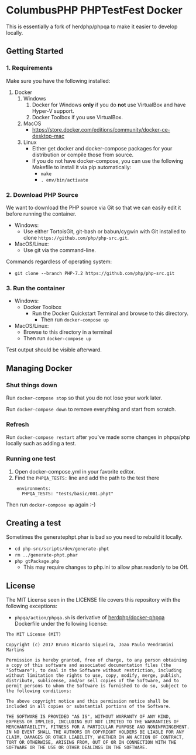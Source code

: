 # ColumbusPHP PHPTestFest Docker

This is essentially a fork of herdphp/phpqa to make it easier to develop locally.

## Getting Started

### 1. Requirements

Make sure you have the following installed:

1. Docker
   1. Windows
      1. Docker for Windows **only** if you do **not** use VirtualBox and have Hyper-V support.
      2. Docker Toolbox if you use VirtualBox.
   2. MacOS
      * https://store.docker.com/editions/community/docker-ce-desktop-mac 
   3. Linux
      * Either get docker and docker-compose packages for your distribution or compile those from source.
      * If you do not have docker-compose, you can use the following Makefile to install it via pip automatically:
         * `make`
         * `. env/bin/activate`

### 2. Download PHP Source

We want to download the PHP source via Git so that we can easily edit it before running the container.

* Windows:
   * Use either TortoisGit, git-bash or babun/cygwin with Git installed to clone `https://github.com/php/php-src.git`.
* MacOS/Linux:
   * Use git via the command-line.

Commands regardless of operating system:
* `git clone --branch PHP-7.2 https://github.com/php/php-src.git`

### 3. Run the container

* Windows:
   * Docker Toolbox
      * Run the Docker Quickstart Terminal and browse to this directory.
         * Then run `docker-compose up`
* MacOS/Linux:
   * Browse to this directory in a terminal
   * Then run `docker-compose up`

Test output should be visible afterward.

## Managing Docker

### Shut things down

Run `docker-compose stop` so that you do not lose your work later.

Run `docker-compose down` to remove everything and start from scratch.

### Refresh

Run `docker-compose restart` after you've made some changes in phpqa/php locally such as adding a test.

### Running one test

1. Open docker-compose.yml in your favorite editor.
2. Find the `PHPQA_TESTS:` line and add the path to the test there

```
    environments:
      PHPQA_TESTS: "tests/basic/001.phpt"
```

Then run `docker-compose up` again :-)

## Creating a test

Sometimes the generatephpt.phar is bad so you need to rebuild it locally.

- `cd php-src/scripts/dev/generate-phpt`
- `rm ../generate-phpt.phar`
- `php gtPackage.php`
   - This may require changes to php.ini to allow phar.readonly to be Off.


## License

The MIT License seen in the LICENSE file covers this repository with the following exceptions:

* `phpqa/action/phpqa.sh` is derivative of [herdphp/docker-phpqa](https://github.com/herdphp/docker-phpqa) Dockerfile under the following license:

```
The MIT License (MIT)

Copyright (c) 2017 Bruno Ricardo Siqueira, Joao Paulo Vendramini Martins

Permission is hereby granted, free of charge, to any person obtaining a copy of this software and associated documentation files (the "Software"), to deal in the Software without restriction, including without limitation the rights to use, copy, modify, merge, publish, distribute, sublicense, and/or sell copies of the Software, and to permit persons to whom the Software is furnished to do so, subject to the following conditions:

The above copyright notice and this permission notice shall be included in all copies or substantial portions of the Software.

THE SOFTWARE IS PROVIDED "AS IS", WITHOUT WARRANTY OF ANY KIND, EXPRESS OR IMPLIED, INCLUDING BUT NOT LIMITED TO THE WARRANTIES OF MERCHANTABILITY, FITNESS FOR A PARTICULAR PURPOSE AND NONINFRINGEMENT. IN NO EVENT SHALL THE AUTHORS OR COPYRIGHT HOLDERS BE LIABLE FOR ANY CLAIM, DAMAGES OR OTHER LIABILITY, WHETHER IN AN ACTION OF CONTRACT, TORT OR OTHERWISE, ARISING FROM, OUT OF OR IN CONNECTION WITH THE SOFTWARE OR THE USE OR OTHER DEALINGS IN THE SOFTWARE.
```

